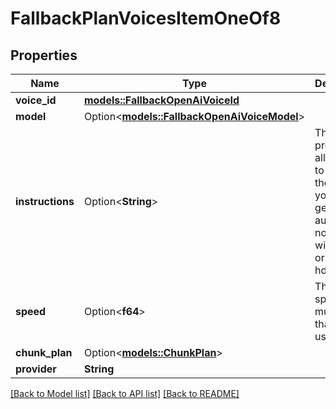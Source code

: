 # FallbackPlanVoicesItemOneOf8

## Properties

Name | Type | Description | Notes
------------ | ------------- | ------------- | -------------
**voice_id** | [**models::FallbackOpenAiVoiceId**](FallbackOpenAIVoiceId.md) |  | 
**model** | Option<[**models::FallbackOpenAiVoiceModel**](FallbackOpenAiVoiceModel.md)> |  | [optional]
**instructions** | Option<**String**> | This is a prompt that allows you to control the voice of your generated audio. Does not work with 'tts-1' or 'tts-1-hd' models. | [optional]
**speed** | Option<**f64**> | This is the speed multiplier that will be used. | [optional]
**chunk_plan** | Option<[**models::ChunkPlan**](ChunkPlan.md)> |  | [optional]
**provider** | **String** |  | 

[[Back to Model list]](../README.md#documentation-for-models) [[Back to API list]](../README.md#documentation-for-api-endpoints) [[Back to README]](../README.md)


